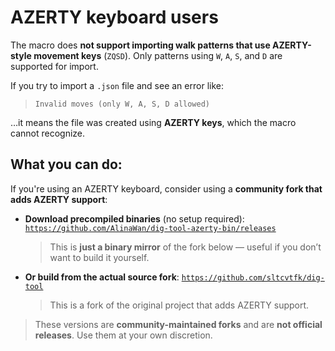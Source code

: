 # AZERTY keyboard users

The macro does **not support importing walk patterns that use AZERTY-style movement keys** (`ZQSD`). Only patterns using `W`, `A`, `S`, and `D` are supported for import.

If you try to import a `.json` file and see an error like:

> `Invalid moves (only W, A, S, D allowed)`

…it means the file was created using **AZERTY keys**, which the macro cannot recognize.

## What you can do:

If you're using an AZERTY keyboard, consider using a **community fork that adds AZERTY support**:

* **Download precompiled binaries** (no setup required):
  [`https://github.com/AlinaWan/dig-tool-azerty-bin/releases`](https://github.com/AlinaWan/dig-tool-azerty-bin/releases)

  > This is **just a binary mirror** of the fork below — useful if you don’t want to build it yourself.

* **Or build from the actual source fork**:
  [`https://github.com/sltcvtfk/dig-tool`](https://github.com/sltcvtfk/dig-tool)

  > This is a fork of the original project that adds AZERTY support.

> These versions are **community-maintained forks** and are **not official releases**. Use them at your own discretion.
